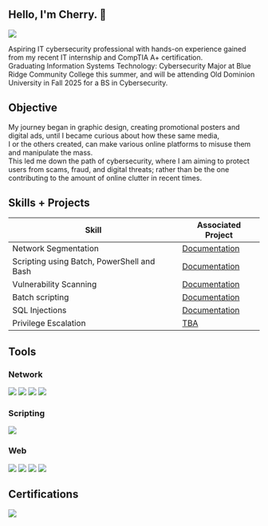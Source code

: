 ## Hello, I'm Cherry. 👋

<a href="https://www.linkedin.com/in/cherry-ang/"><img src="https://img.shields.io/badge/-LinkedIn-0072b1?&style=for-the-badge&logo=linkedin&logoColor=white" /></a>

Aspiring IT cybersecurity professional with hands-on experience gained from my recent IT internship and CompTIA A+ certification. <br>
Graduating Information Systems Technology: Cybersecurity Major at Blue Ridge Community College this summer, and will be attending Old Dominion University in Fall 2025 for a BS in Cybersecurity.


## Objective

My journey began in graphic design, creating promotional posters and digital ads, until I became curious about how these same media, <br>
I or the others created, can make various online platforms to misuse them and manipulate the mass. <br>
This led me down the path of cybersecurity, where I am aiming to protect users from scams, fraud, and digital threats; rather than be the one contributing to the amount of online clutter in recent times. <br>

## Skills + Projects


| Skill                                         | Associated Project         |
|-----------------------------------------------|----------------------------|
| Network Segmentation                          | <a href="https://github.com/cherryot02/Network-Segmentation">Documentation</a>|
| Scripting using Batch, PowerShell and Bash    | <a href="https://github.com/cherryot02/Scripting-with-Batch-PowerShell-Bash">Documentation</a> |
| Vulnerability Scanning                        | <a href="https://github.com/cherryot02/Vulnerability-Scanning">Documentation</a>|
| Batch scripting                               | <a href="https://github.com/cherryot02/PowerOptions_Batch">Documentation</a>|
| SQL Injections                                | <a href="https://github.com/cherryot02/SQL-Injections">Documentation</a> |
| Privilege Escalation                          | <a href="">TBA</a> |

## Tools

### Network
<div>
    <img src="https://img.shields.io/badge/-Wireshark-1679A7?&style=for-the-badge&logo=Wireshark&logoColor=white" />
    <img src="https://img.shields.io/badge/-Packet%20Tracer-1BA0D7?&style=for-the-badge&logo=Cisco&logoColor=white" />
    <img src="https://img.shields.io/badge/-Tenable%20Nessus-00457C?&style=for-the-badge&logoColor=white" />
    <img src="https://img.shields.io/badge/-VMware-607078?&style=for-the-badge&logo=VMware&logoColor=white" />
</div>

### Scripting
<div>
    <img src="https://img.shields.io/badge/-Windows%20Batch-4B4B4B?&style=for-the-badge&logoColor=white" />
</div>

### Web
<div>
<img src="https://img.shields.io/badge/-HTML5?&style=for-the-badge&logo=html5&logoColor=white">
<img src="https://img.shields.io/badge/-CSS-1572B6?&style=for-the-badge&logo=css&logoColor=white">
<img src="https://img.shields.io/badge/-jQuery-0769AD?&style=for-the-badge&logo=jquery&logoColor=white">
<img src="https://img.shields.io/badge/-bootstrap-7952B3?&style=for-the-badge&logo=Bootstrap&logoColor=white">
</div>

## Certifications

<div>
<img src="https://img.shields.io/badge/-A%2B-FF0000?&style=for-the-badge&logo=CompTIA&logoColor=white" />
</div>
